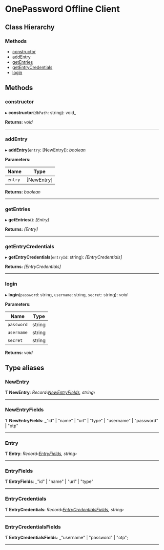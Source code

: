 # OnePassword Offline Client

## Class Hierarchy

### Methods

- [constructor](README.md#constructor)
- [addEntry](README.md#addentry)
- [getEntries](README.md#getentries)
- [getEntryCredentials](README.md#getentrycredentials)
- [login](README.md#login)

## Methods

### constructor

▸ **constructor**(`dbPath`: string): void\_

**Returns:** _void_

---

### addEntry

▸ **addEntry**(`entry`: [NewEntry]): _boolean_

**Parameters:**

| Name    | Type       |
| ------- | ---------- |
| `entry` | [NewEntry] |

**Returns:** _boolean_

---

### getEntries

▸ **getEntries**(): _[Entry]_

**Returns:** _[Entry]_

---

### getEntryCredentials

▸ **getEntryCredentials**(`entryId`: string): _[EntryCredentials]_

**Returns:** _[EntryCredentials]_

---

### login

▸ **login**(`password`: string, `username`: string, `secret`: string): _void_

**Parameters:**

| Name       | Type   |
| ---------- | ------ |
| `password` | string |
| `username` | string |
| `secret`   | string |

**Returns:** _void_

## Type aliases

### NewEntry

Ƭ **NewEntry**: _Record‹[NewEntryFields](README.md#rawentryfields), string›_

---

### NewEntryFields

Ƭ **NewEntryFields**: \_"id" | "name" | "url" | "type" | "username" | "password" | "otp"

---

### Entry

Ƭ **Entry**: _Record‹[EntryFields](README.md#entryfields), string›_

---

### EntryFields

Ƭ **EntryFields**: \_"id" | "name" | "url" | "type"

---

### EntryCredentials

Ƭ **EntryCredentials**: _Record‹[EntryCredentialsFields](README.md#entrycredentialsfields), string›_

---

### EntryCredentialsFields

Ƭ **EntryCredentialsFields**: \_"username" | "password" | "otp";

---
